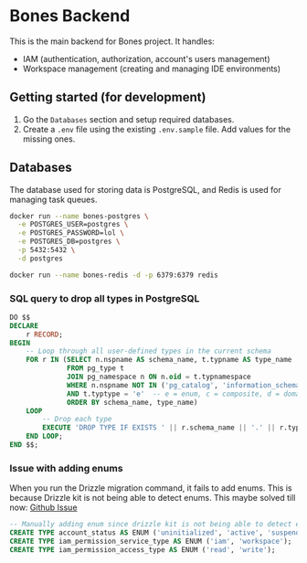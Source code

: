 # Bones Backend

This is the main backend for Bones project. It handles:

- IAM (authentication, authorization, account's users management)
- Workspace management (creating and managing IDE environments)

## Getting started (for development)

1. Go the `Databases` section and setup required databases.
1. Create a `.env` file using the existing `.env.sample` file. Add values for the missing ones.

## Databases

The database used for storing data is PostgreSQL, and Redis is used for managing task queues.

```bash
docker run --name bones-postgres \
  -e POSTGRES_USER=postgres \
  -e POSTGRES_PASSWORD=lol \
  -e POSTGRES_DB=postgres \
  -p 5432:5432 \
  -d postgres

docker run --name bones-redis -d -p 6379:6379 redis
```

### SQL query to drop all types in PostgreSQL

```sql
DO $$
DECLARE
    r RECORD;
BEGIN
    -- Loop through all user-defined types in the current schema
    FOR r IN (SELECT n.nspname AS schema_name, t.typname AS type_name
              FROM pg_type t
              JOIN pg_namespace n ON n.oid = t.typnamespace
              WHERE n.nspname NOT IN ('pg_catalog', 'information_schema')
              AND t.typtype = 'e'  -- e = enum, c = composite, d = domain, b = base, p = pseudo-type
              ORDER BY schema_name, type_name)
    LOOP
        -- Drop each type
        EXECUTE 'DROP TYPE IF EXISTS ' || r.schema_name || '.' || r.type_name || ' CASCADE';
    END LOOP;
END $$;
```

### Issue with adding enums

When you run the Drizzle migration command, it fails to add enums. This is because Drizzle kit is not being able to detect enums. This maybe solved till now: [Github Issue](https://github.com/drizzle-team/drizzle-orm/issues/2389)

```sql
-- Manually adding enum since drizzle kit is not being able to detect enums
CREATE TYPE account_status AS ENUM ('uninitialized', 'active', 'suspended', 'deactive');
CREATE TYPE iam_permission_service_type AS ENUM ('iam', 'workspace');
CREATE TYPE iam_permission_access_type AS ENUM ('read', 'write');
```
